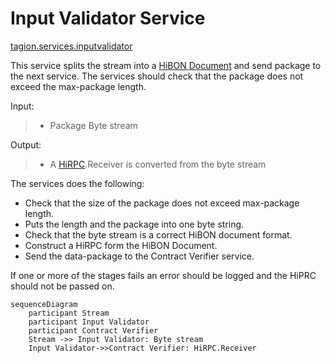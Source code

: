 # Input Validator Service

[tagion.services.inputvalidator](https://ddoc.tagion.org/tagion.services.inputvalidator)

This service splits the stream into a [HiBON Document](/docis/protocols/hibon) and send package to the next service.
The services should check that the package does not exceed the max-package length.


Input:
> - Package Byte stream

Output:
> - A [HiRPC](https://www.hibon.org/posts/hirpc).Receiver is converted from the byte stream 

The services does the following:
- Check that the size of the package does not exceed max-package length.
- Puts the length and the package into one byte string.
- Check that the byte stream is a correct HiBON document format.
- Construct a HiRPC form the HiBON Document.
- Send the data-package to the Contract Verifier service.

If one or more of the stages fails an error should be logged and the HiPRC should not be passed on.

```mermaid
sequenceDiagram
    participant Stream 
    participant Input Validator 
    participant Contract Verifier
    Stream ->> Input Validator: Byte stream
    Input Validator->>Contract Verifier: HiRPC.Receiver  

```


